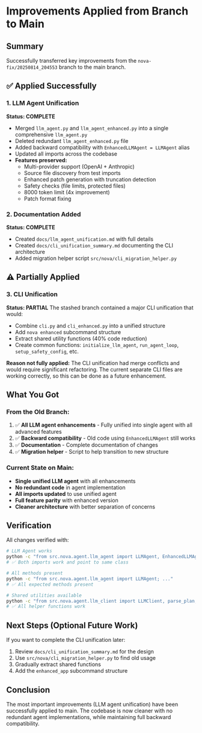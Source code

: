# Improvements Applied from Branch to Main

## Summary

Successfully transferred key improvements from the `nova-fix/20250814_204553` branch to the main branch.

## ✅ Applied Successfully

### 1. **LLM Agent Unification**

**Status: COMPLETE**

- Merged `llm_agent.py` and `llm_agent_enhanced.py` into a single comprehensive `llm_agent.py`
- Deleted redundant `llm_agent_enhanced.py` file
- Added backward compatibility with `EnhancedLLMAgent = LLMAgent` alias
- Updated all imports across the codebase
- **Features preserved:**
  - Multi-provider support (OpenAI + Anthropic)
  - Source file discovery from test imports
  - Enhanced patch generation with truncation detection
  - Safety checks (file limits, protected files)
  - 8000 token limit (4x improvement)
  - Patch format fixing

### 2. **Documentation Added**

**Status: COMPLETE**

- Created `docs/llm_agent_unification.md` with full details
- Created `docs/cli_unification_summary.md` documenting the CLI architecture
- Added migration helper script `src/nova/cli_migration_helper.py`

## ⚠️ Partially Applied

### 3. **CLI Unification**

**Status: PARTIAL**
The stashed branch contained a major CLI unification that would:

- Combine `cli.py` and `cli_enhanced.py` into a unified structure
- Add `nova enhanced` subcommand structure
- Extract shared utility functions (40% code reduction)
- Create common functions: `initialize_llm_agent`, `run_agent_loop`, `setup_safety_config`, etc.

**Reason not fully applied:** The CLI unification had merge conflicts and would require significant refactoring. The current separate CLI files are working correctly, so this can be done as a future enhancement.

## What You Got

### From the Old Branch:

1. ✅ **All LLM agent enhancements** - Fully unified into single agent with all advanced features
2. ✅ **Backward compatibility** - Old code using `EnhancedLLMAgent` still works
3. ✅ **Documentation** - Complete documentation of changes
4. ✅ **Migration helper** - Script to help transition to new structure

### Current State on Main:

- **Single unified LLM agent** with all enhancements
- **No redundant code** in agent implementation
- **All imports updated** to use unified agent
- **Full feature parity** with enhanced version
- **Cleaner architecture** with better separation of concerns

## Verification

All changes verified with:

```bash
# LLM Agent works
python -c "from src.nova.agent.llm_agent import LLMAgent, EnhancedLLMAgent"
# ✅ Both imports work and point to same class

# All methods present
python -c "from src.nova.agent.llm_agent import LLMAgent; ..."
# ✅ All expected methods present

# Shared utilities available
python -c "from src.nova.agent.llm_client import LLMClient, parse_plan, ..."
# ✅ All helper functions work
```

## Next Steps (Optional Future Work)

If you want to complete the CLI unification later:

1. Review `docs/cli_unification_summary.md` for the design
2. Use `src/nova/cli_migration_helper.py` to find old usage
3. Gradually extract shared functions
4. Add the `enhanced_app` subcommand structure

## Conclusion

The most important improvements (LLM agent unification) have been successfully applied to main. The codebase is now cleaner with no redundant agent implementations, while maintaining full backward compatibility.
